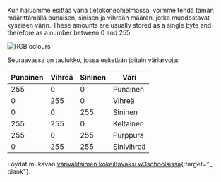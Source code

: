 Kun haluamme esittää väriä tietokoneohjelmassa, voimme tehdä tämän määrittämällä punaisen, sinisen ja vihreän määrän, jotka muodostavat kyseisen värin. These amounts are usually stored as a single byte and therefore as a number between 0 and 255.

![RGB colours](images/RGB.gif)

Seuraavassa on taulukko, jossa esitetään joitain väriarvoja:

| Punainen | Vihreä | Sininen | Väri       |
| -------- | ------ | ------- | ---------- |
| 255      | 0      | 0       | Punainen   |
| 0        | 255    | 0       | Vihreä     |
| 0        | 0      | 255     | Sininen    |
| 255      | 255    | 0       | Keltainen  |
| 255      | 0      | 255     | Purppura   |
| 0        | 255    | 255     | Sinivihreä |

Löydät mukavan [värivalitsimen kokeiltavaksi w3schoolsissa](https://www.w3schools.com/colors/colors_rgb.asp){:target="_ blank"}.